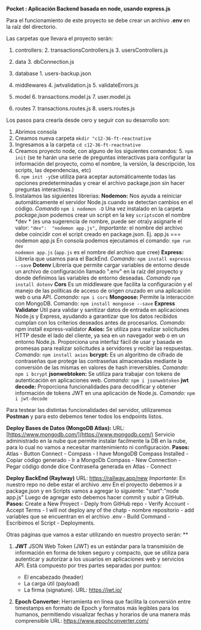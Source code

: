 **Pocket : Aplicación Backend basada en node, usando express.js**

Para el funcionamiento de este proyecto se debe crear un archivo **.env**  en la raíz del directorio.
  
  Las carpetas que llevara el proyecto serán:
 1. controllers:
		 2. transactionsControllers.js
		 3. usersControllers.js
		
 2. data
		 3. dbConnection.js
 3. database
	 	 1. users-backup.json
 4. middlewares
		 4. jwtvalidation.js
		 5. validateErrors.js
 5. model
		 6. transactions.model.js
		 7. user.model.js
 6. routes
		 7. transactions.routes.js
		 8. users.routes.js

 Los pasos para crearla desde cero y seguir con su desarrollo son:
 1. Abrimos consola
 8. Creamos nueva carpeta `mkdir "c12-36-ft-reactnative`
 9. Ingresamos a la carpeta `cd c12-36-ft-reactnative`
 10. Creamos proyecto node, con alguno de los siguientes comandos:
	 5. `npm init` (se te harán una serie de preguntas interactivas para configurar la información del proyecto, como el nombre, la versión, la descripción, los scripts, las dependencias, etc)  
	 6. `npm init -y`(se utiliza para aceptar automáticamente todas las opciones predeterminadas y crear el archivo package.json sin hacer preguntas interactivas.)
 11. Instalamos  las  siguientes librerias:
 **Nodemon:**   Nos ayuda a  reiniciar automáticamente el servidor Node.js cuando se detectan cambios en el código.
*Comando* `npm i nodemon -D`
Una vez instalado en la carpeta *package.json* podemos crear un script
 en la key `scripts`con el nombre *dev * (es una sugerencia de nombre, puede ser otra)y asignarle el valor: `"dev":  "nodemon app.js",`
*Importante:* el nombre del archivo debe coincidir con el script creado en package.json. 
Ej. app.js === nodemon app.js
En consola podemos ejecutamos el comando:
`npm run dev`  
`nodemon app.js` (`app.js` es el nombre del archivo que cree)
**Express:** Librería que usamos para el BackEnd. 
*Comando:* `npm install expresss --save`
**Dotenv** Librería que permite cargar variables de entorno desde un archivo de configuración llamado ".env" en la raíz del proyecto y donde definimos las variables de entorno deseadas.
*Comando* `npm install dotenv`
**Cors** Es un middleware que facilita la configuración y el manejo de las políticas de acceso de origen cruzado en una aplicación web o una API.
*Comando:* `npm i cors`
**Mongoose:** Permite la interacción con MongoDB.
Comando: `npm install mongoose --save`
**Express Validator** Útil para validar y sanitizar datos de entrada en aplicaciones Node.js y Express, ayudando a garantizar que los datos recibidos cumplan con los criterios deseados antes de procesarlos.
*Comando:* npm install express-validator
**Axios:**   Se utiliza para realizar solicitudes HTTP desde el lado del cliente, ya sea en un navegador web o en un entorno Node.js. Proporciona una interfaz fácil de usar y basada en promesas para realizar solicitudes a servidores y recibir las respuestas.
*Comando:* `npm install axios`
**bcrypt:** Es un algoritmo de cifrado de contraseñas que protege las contraseñas almacenadas mediante la conversión de las mismas en valores de hash irreversibles.
*Comando:* `npm i bcrypt`
 **jsonwebtoken:**  Se utiliza para trabajar con tokens de autenticación en aplicaciones web.
 *Comando:*  `npm i jsonwebtoken`
 **jwt decode:** Proporciona funcionalidades para decodificar y obtener información de tokens JWT en una aplicación de Node.js.
 *Comando:* `npm i jwt-decode`

Para testear las distintas funcionalidades del servidor, utilizaremos  **Postman** y para esto debemos tener todos los endpoints listos.

**Deploy Bases de Datos (MongoDB Atlas):** 
URL: [https://www.mongodb.com/](https://www.mongodb.com/)
Servicio administrado en la nube que permite instalar facilmente la DB en la nube, para lo cual no vamos a necesitar mantenimiento ni configuración. 
**Pasos:** 
Atlas - Button Connect - Compass - I have MongoDB Compass Installed - Copiar código generado - Ir a MongoDb Compass - New Connection - Pegar código donde dice Contraseña  generada en Atlas - Connect

**Deploy BackEnd (Raylway)**
URL: https://railway.app/new
*Importante*: En nuestro repo no debe estar el archivo .env
En el proyecto debemos ir a package.json y en Scripts vamos a agregar lo siguiente: "start":"node app.js"
Luego de agregar esto debemos hacer commit y subir a GitHub.
**Pasos:**
Create a New Proyect - Deply from GitHub repo - Verify Account - Accept Terms - I will not deploy any of the chatp - nombre repositorio - add variables que se encuentran en el archivo .env - Build Command - Escribimos el Script - Deployments.

Otras páginas que vamos a estar utilizando en nuestro proyecto serán: 
 **

 1. **JWT**
 JSON Web Token (JWT) es un estándar para la transmisión de información en forma de token seguro y compacto, que se utiliza para autenticar y autorizar a los usuarios en aplicaciones web y servicios API.
 Está compuesto por tres partes separadas por puntos: 
	 - El encabezado (header)
	 - La carga útil (payload) 
	 - La firma (signature).
 URL: https://jwt.io/
 
 2.  **Epoch Converter:**
 Herramienta en línea que facilita la conversión entre timestamps en formato de Epoch y formatos más legibles para los humanos, permitiendo visualizar fechas y horarios de una manera más comprensible
 URL: https://www.epochconverter.com/
